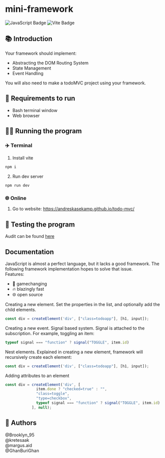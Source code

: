 # mini-framework

![JavaScript Badge](https://img.shields.io/badge/JavaScript-F7DF1E?logo=javascript&logoColor=000&style=flat)
![Vite Badge](https://img.shields.io/badge/Vite-646CFF?logo=vite&logoColor=fff&style=flat)

## 📚 Introduction

Your framework should implement:

- Abstracting the DOM Routing System
- State Management
- Event Handling
  
You will also need to make a todoMVC project using your framework.

## 👟 Requirements to run

- Bash terminal window
- Web browser

## 🏃‍♂️ Running the program

### ✈️ Terminal

1. Install vite

```bash
npm i
```

2. Run dev server
```bash
npm run dev
```

### 🌐 Online

1. Go to website: https://andreskasekamp.github.io/todo-mvc/


## 🧪 Testing the program

Audit can be found [here](https://github.com/01-edu/public/tree/master/subjects/mini-framework/audit)

## Documentation

JavaScript is almost a perfect language, but it lacks a good framework. The following framework implementation hopes to solve that issue. \
Features:
- 🤯 gamechanging
- 🔥 blazingly fast
- 🌐 open source

Creating a new element. Set the properties in the list, and optionally add the child elements.
```javascript
const div = createElement('div', ["class=todoapp"], [h1, input]);
```

Creating a new event. Signal based system. Signal is attached to the subscription. For example, toggling an item:
```javascript
typeof signal === "function" ? signal("TOGGLE", item.id)
```

Nest elements. Explained in creating a new element, framework will recursively create each element:
```javascript
const div = createElement('div', ["class=todoapp"], [h1, input]);
```


Adding attributes to an element
```javascript
const div = createElement('div', [
              item.done ? "checked=true" : "",
              "class=toggle",
              "type=checkbox",
              typeof signal === "function" ? signal("TOGGLE", item.id) : "",
            ], null);
```


## 🤴 Authors

@Brooklyn_95 \
@kretesaak \
@margus.aid \
@GhanBuriGhan



